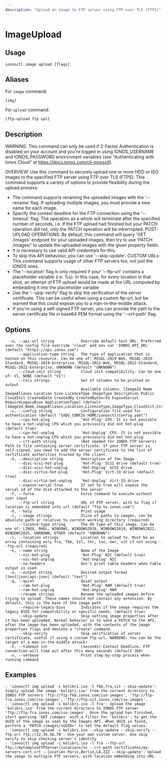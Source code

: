 ```yaml
---
description: "Upload an image to FTP server using FTP over TLS (FTPS)"
---
```


# ImageUpload

## Usage

```text
ionosctl image upload [flags]
```

## Aliases

For `image` command:

```text
[img]
```

For `upload` command:

```text
[ftp-upload ftp upl]
```

## Description

WARNING:
This command can only be used if 2-Factor Authentication is disabled on your account and you're logged in using IONOS_USERNAME and IONOS_PASSWORD environment variables (see "Authenticating with Ionos Cloud" at https://docs.ionos.com/cli-ionosctl).

OVERVIEW:
  Use this command to securely upload one or more HDD or ISO images to the specified FTP server using FTP over TLS (FTPS). This command supports a variety of options to provide flexibility during the upload process:
  - The command supports renaming the uploaded images with the '--rename' flag. If uploading multiple images, you must provide a new name for each image.
  - Specify the context deadline for the FTP connection using the '--timeout' flag. The operation as a whole will terminate after the specified number of seconds, i.e. if the FTP upload had finished but your PATCH operation did not, only the PATCH operation will be intrerrupted.
POST-UPLOAD OPERATIONS:
  By default, this command will query 'GET /images' endpoint for your uploaded images, then try to use 'PATCH /images/<UUID>' to update the uploaded images with the given property fields.
  - It is necessary to use valid API credentials for this.
  - To skip this API behaviour, you can use '--skip-update'.
CUSTOM URLs:
  This command supports usage of other FTP servers too, not just the IONOS ones.
  - The '--location' flag is only required if your '--ftp-url' contains a placeholder variable (i.e. %s).
  In this case, for every location in that slice, an attempt of FTP upload would be made at the URL computed by embedding it into the placeholder variable
  - Use the '--skip-verify' flag to skip the verification of the server certificate. This can be useful when using a custom ftp-url,
  but be warned that this could expose you to a man-in-the-middle attack.
  - If you're using a self-signed FTP server, you can provide the path to the server certificate file in base64 PEM format using the '--crt-path' flag.


## Options

```text
  -u, --api-url string            Override default host URL. Preferred over the config file override 'cloud' and env var 'IONOS_API_URL' (default "https://api.ionos.com")
      --application-type string   The type of application that is hosted on this resource. Can be one of: MSSQL-2019-Web, MSSQL-2019-Standard, MSSQL-2019-Enterprise, MSSQL-2022-Web, MSSQL-2022-Standard, MSSQL-2022-Enterprise, UNKNOWN (default "UNKNOWN")
      --cloud-init string         Cloud init compatibility. Can be one of: V1, NONE (default "V1")
      --cols strings              Set of columns to be printed on output 
                                  Available columns: [ImageId Name ImageAliases Location Size LicenceType ImageType Description Public CloudInit CreatedDate CreatedBy CreatedByUserId ExposeSerial RequireLegacyBios ApplicationType] (default [ImageId,Name,ImageAliases,Location,LicenceType,ImageType,CloudInit,CreatedDate])
  -c, --config string             Configuration file used for authentication (default "$XDG_CONFIG_HOME/ionosctl/config.yaml")
      --cpu-hot-plug              'Hot-Plug' CPU. It is not possible to have a hot-unplug CPU which you previously did not hot-plug (default true)
      --cpu-hot-unplug            'Hot-Unplug' CPU. It is not possible to have a hot-unplug CPU which you previously did not hot-plug
      --crt-path string           (Not needed for IONOS FTP Servers) Path to file containing server certificate. If your FTP server is self-signed, you need to add the server certificate to the list of certificate authorities trusted by the client.
  -d, --description string        Description of the Image
      --disc-scsi-hot-plug        'Hot-Plug' SCSI drive (default true)
      --disc-scsi-hot-unplug      'Hot-Unplug' SCSI drive
      --disc-virtio-hot-plug      'Hot-Plug' Virt-IO drive (default true)
      --disc-virtio-hot-unplug    'Hot-Unplug' Virt-IO drive
      --expose-serial true        If set to true will expose the serial id of the disk attached to the server
  -f, --force                     Force command to execute without user input
      --ftp-url string            URL of FTP server, with %s flag if location is embedded into url (default "ftp-%s.ionos.com")
  -h, --help                      Print usage
  -i, --image strings             Slice of paths to images, can be absolute path or relative to current working directory (required)
      --licence-type string       The OS type of this image. Can be one of: LINUX, RHEL, WINDOWS, WINDOWS2016, WINDOWS2019, WINDOWS2022, WINDOWS2025, UNKNOWN, OTHER (default "UNKNOWN")
  -l, --location strings          Location to upload to. Must be an array containing only fra, fkb, txl, lhr, las, ewr, vit if not using --ftp-url (required)
  -n, --name string               Name of the Image
      --nic-hot-plug              'Hot-Plug' NIC (default true)
      --nic-hot-unplug            'Hot-Unplug' NIC
      --no-headers                Don't print table headers when table output is used
  -o, --output string             Desired output format [text|json|api-json] (default "text")
  -q, --quiet                     Quiet output
      --ram-hot-plug              'Hot-Plug' RAM (default true)
      --ram-hot-unplug            'Hot-Unplug' RAM
      --rename strings            Rename the uploaded images before trying to upload. These names should not contain any extension. By default, this is the base of the image path
      --require-legacy-bios       Indicates if the image requires the legacy BIOS for compatibility or specific needs. (default true)
      --skip-update               Skip setting image properties after it has been uploaded. Normal behavior is to send a PATCH to the API, after the image has been uploaded, with the contents of the image properties flags and emulate a "create" command.
      --skip-verify               Skip verification of server certificate, useful if using a custom ftp-url. WARNING: You can be the target of a man-in-the-middle attack!
  -t, --timeout int               (seconds) Context Deadline. FTP connection will time out after this many seconds (default 300)
  -v, --verbose                   Print step-by-step process when running command
```

## Examples

```text
- 'ionosctl img upload -i kolibri.iso -l fkb,fra,vit --skip-update': Simply upload the image 'kolibri.iso' from the current directory to IONOS FTP servers 'ftp://ftp-fkb.ionos.com/iso-images', 'ftp://ftp-fra.ionos.com/iso-images', 'ftp://ftp-vit.ionos.com/iso-images'.
- 'ionosctl img upload -i kolibri.iso -l fra': Upload the image 'kolibri.iso' from the current directory to IONOS FTP server 'ftp://ftp-fra.ionos.com/iso-images'. Once the upload has finished, start querying 'GET /images' with a filter for 'kolibri', to get the UUID of the image as seen by the Images API. When UUID is found, perform a 'PATCH /images/<UUID>' to set the default flag values.
- 'ionosctl img upload -i kolibri.iso --skip-update --skip-verify --ftp-url ftp://12.34.56.78': Use your own custom server. Use skip verify to skip checking server's identity
- 'ionosctl img upload -i kolibri.iso -l fra --ftp-url ftp://myComplexFTPServer/locations/%s --crt-path certificates/my-servers-cert.crt --location Paris,Berlin,LA,ZZZ --skip-update': Upload the image to multiple FTP servers, with location embedding into URL.
```

